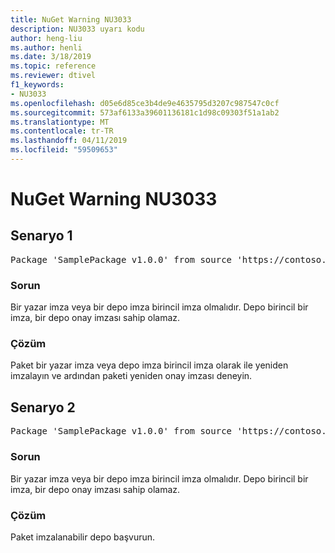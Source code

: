 ```yaml
---
title: NuGet Warning NU3033
description: NU3033 uyarı kodu
author: heng-liu
ms.author: henli
ms.date: 3/18/2019
ms.topic: reference
ms.reviewer: dtivel
f1_keywords:
- NU3033
ms.openlocfilehash: d05e6d85ce3b4de9e4635795d3207c987547c0cf
ms.sourcegitcommit: 573af6133a39601136181c1d98c09303f51a1ab2
ms.translationtype: MT
ms.contentlocale: tr-TR
ms.lasthandoff: 04/11/2019
ms.locfileid: "59509653"
---
```

# <a name="nuget-warning-nu3033"></a>NuGet Warning NU3033

## <a name="scenario-1"></a>Senaryo 1

<pre>Package 'SamplePackage v1.0.0' from source 'https://contoso.com/index.json': A repository primary signature must not have a repository countersignature.</pre>

### <a name="issue"></a>Sorun

Bir yazar imza veya bir depo imza birincil imza olmalıdır. Depo birincil bir imza, bir depo onay imzası sahip olamaz.

### <a name="solution"></a>Çözüm

Paket bir yazar imza veya depo imza birincil imza olarak ile yeniden imzalayın ve ardından paketi yeniden onay imzası deneyin.



## <a name="scenario-2"></a>Senaryo 2

<pre>Package 'SamplePackage v1.0.0' from source 'https://contoso.com/index.json': A repository primary signature must not have a repository countersignature.</pre>

### <a name="issue"></a>Sorun

Bir yazar imza veya bir depo imza birincil imza olmalıdır. Depo birincil bir imza, bir depo onay imzası sahip olamaz.

### <a name="solution"></a>Çözüm

Paket imzalanabilir depo başvurun.